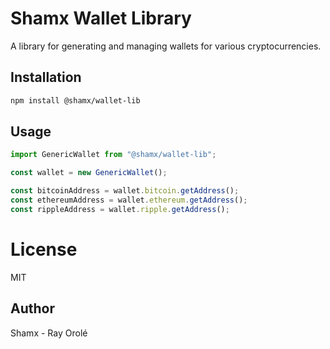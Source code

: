# Shamx Wallet Library

A library for generating and managing wallets for various cryptocurrencies.

## Installation

```bash
npm install @shamx/wallet-lib
```

## Usage

```typescript
import GenericWallet from "@shamx/wallet-lib";

const wallet = new GenericWallet();

const bitcoinAddress = wallet.bitcoin.getAddress();
const ethereumAddress = wallet.ethereum.getAddress();
const rippleAddress = wallet.ripple.getAddress();
```

# License

MIT

## Author

Shamx - Ray Orolé
